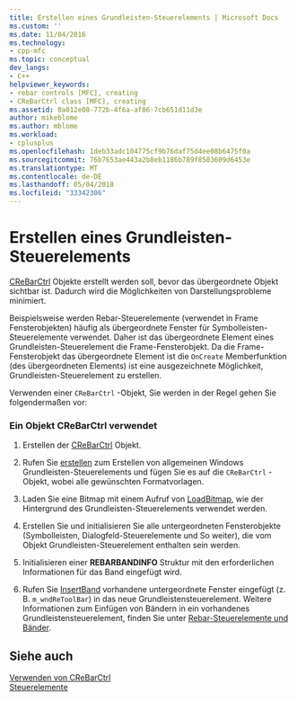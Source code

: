 ```yaml
---
title: Erstellen eines Grundleisten-Steuerelements | Microsoft Docs
ms.custom: ''
ms.date: 11/04/2016
ms.technology:
- cpp-mfc
ms.topic: conceptual
dev_langs:
- C++
helpviewer_keywords:
- rebar controls [MFC], creating
- CReBarCtrl class [MFC], creating
ms.assetid: 0a012e08-772b-4f6a-af86-7cb651d11d3e
author: mikeblome
ms.author: mblome
ms.workload:
- cplusplus
ms.openlocfilehash: 1deb33adc104775cf9b76daf75d4ee08b6475f0a
ms.sourcegitcommit: 76b7653ae443a2b8eb1186b789f8503609d6453e
ms.translationtype: MT
ms.contentlocale: de-DE
ms.lasthandoff: 05/04/2018
ms.locfileid: "33342306"
---
```

# <a name="creating-a-rebar-control"></a>Erstellen eines Grundleisten-Steuerelements
[CReBarCtrl](../mfc/reference/crebarctrl-class.md) Objekte erstellt werden soll, bevor das übergeordnete Objekt sichtbar ist. Dadurch wird die Möglichkeiten von Darstellungsprobleme minimiert.  
  
 Beispielsweise werden Rebar-Steuerelemente (verwendet in Frame Fensterobjekten) häufig als übergeordnete Fenster für Symbolleisten-Steuerelemente verwendet. Daher ist das übergeordnete Element eines Grundleisten-Steuerelement die Frame-Fensterobjekt. Da die Frame-Fensterobjekt das übergeordnete Element ist die `OnCreate` Memberfunktion (des übergeordneten Elements) ist eine ausgezeichnete Möglichkeit, Grundleisten-Steuerelement zu erstellen.  
  
 Verwenden einer `CReBarCtrl` -Objekt, Sie werden in der Regel gehen Sie folgendermaßen vor:  
  
### <a name="to-use-a-crebarctrl-object"></a>Ein Objekt CReBarCtrl verwendet  
  
1.  Erstellen der [CReBarCtrl](../mfc/reference/crebarctrl-class.md) Objekt.  
  
2.  Rufen Sie [erstellen](../mfc/reference/crebarctrl-class.md#create) zum Erstellen von allgemeinen Windows Grundleisten-Steuerelements und fügen Sie es auf die `CReBarCtrl` -Objekt, wobei alle gewünschten Formatvorlagen.  
  
3.  Laden Sie eine Bitmap mit einem Aufruf von [LoadBitmap](../mfc/reference/cbitmap-class.md#loadbitmap), wie der Hintergrund des Grundleisten-Steuerelements verwendet werden.  
  
4.  Erstellen Sie und initialisieren Sie alle untergeordneten Fensterobjekte (Symbolleisten, Dialogfeld-Steuerelemente und So weiter), die vom Objekt Grundleisten-Steuerelement enthalten sein werden.  
  
5.  Initialisieren einer **REBARBANDINFO** Struktur mit den erforderlichen Informationen für das Band eingefügt wird.  
  
6.  Rufen Sie [InsertBand](../mfc/reference/crebarctrl-class.md#insertband) vorhandene untergeordnete Fenster eingefügt (z. B. `m_wndReToolBar`) in das neue Grundleistensteuerelement. Weitere Informationen zum Einfügen von Bändern in ein vorhandenes Grundleistensteuerelement, finden Sie unter [Rebar-Steuerelemente und Bänder](../mfc/rebar-controls-and-bands.md).  
  
## <a name="see-also"></a>Siehe auch  
 [Verwenden von CReBarCtrl](../mfc/using-crebarctrl.md)   
 [Steuerelemente](../mfc/controls-mfc.md)

